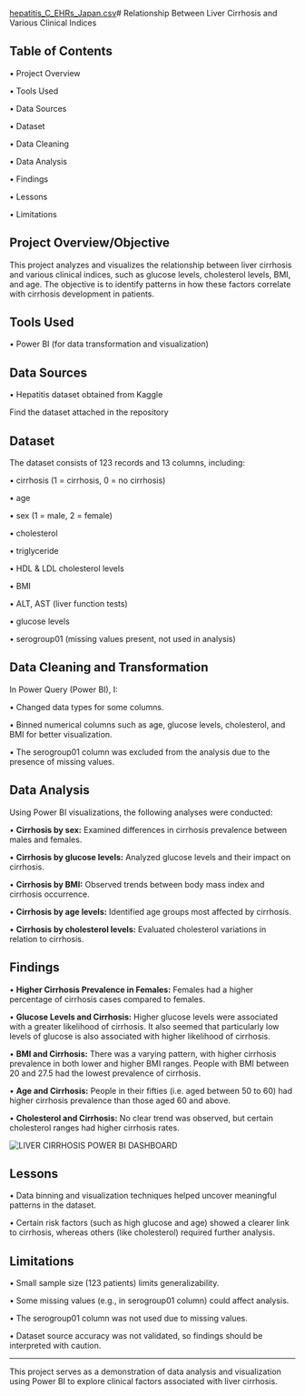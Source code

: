 [hepatitis_C_EHRs_Japan.csv](https://github.com/user-attachments/files/19348305/hepatitis_C_EHRs_Japan.csv)# Relationship Between Liver Cirrhosis and Various Clinical Indices
## Table of Contents
•	Project Overview

•	Tools Used

•	Data Sources

•	Dataset

•	Data Cleaning

•	Data Analysis

•	Findings

•	Lessons

•	Limitations
## Project Overview/Objective
This project analyzes and visualizes the relationship between liver cirrhosis and various clinical indices, such as glucose levels, cholesterol levels, BMI, and age. The objective is to identify patterns in how these factors correlate with cirrhosis development in patients.
 
## Tools Used
•	Power BI (for data transformation and visualization)
## Data Sources
•	Hepatitis dataset obtained from Kaggle

Find the dataset attached in the repository

## Dataset
The dataset consists of 123 records and 13 columns, including:

•	cirrhosis (1 = cirrhosis, 0 = no cirrhosis)

•	age

•	sex (1 = male, 2 = female)

•	cholesterol

•	triglyceride

•	HDL & LDL cholesterol levels

•	BMI

•	ALT, AST (liver function tests)

•	glucose levels

•	serogroup01 (missing values present, not used in analysis)
## Data Cleaning and Transformation
In Power Query (Power BI), I:

•	Changed data types for some columns.

•	Binned numerical columns such as age, glucose levels, cholesterol, and BMI for better visualization.

•	The serogroup01 column was excluded from the analysis due to the presence of missing values.
## Data Analysis
Using Power BI visualizations, the following analyses were conducted:

•	**Cirrhosis by sex:** Examined differences in cirrhosis prevalence between males and females.

•	**Cirrhosis by glucose levels:** Analyzed glucose levels and their impact on cirrhosis.

•	**Cirrhosis by BMI:** Observed trends between body mass index and cirrhosis occurrence.

•	**Cirrhosis by age levels:** Identified age groups most affected by cirrhosis.

•	**Cirrhosis by cholesterol levels:** Evaluated cholesterol variations in relation to cirrhosis.
## Findings
•	**Higher Cirrhosis Prevalence in Females:** Females had a higher percentage of cirrhosis cases compared to females.

•	**Glucose Levels and Cirrhosis:** Higher glucose levels were associated with a greater likelihood of cirrhosis. It also seemed that particularly low levels of glucose is also associated with higher likelihood of cirrhosis.

•	**BMI and Cirrhosis:** There was a varying pattern, with higher cirrhosis prevalence in both lower and higher BMI ranges. People with BMI between 20 and 27.5 had the lowest prevalence of cirrhosis.

•	**Age and Cirrhosis:** People in their fifties (i.e. aged between 50 to 60) had higher cirrhosis prevalence than those aged 60 and above.

•	**Cholesterol and Cirrhosis:** No clear trend was observed, but certain cholesterol ranges had higher cirrhosis rates.

![LIVER CIRRHOSIS POWER BI DASHBOARD](https://github.com/user-attachments/assets/ef5557e6-de68-4edf-9e16-4667e1f4e61d)

## Lessons
•	Data binning and visualization techniques helped uncover meaningful patterns in the dataset.

•	Certain risk factors (such as high glucose and age) showed a clearer link to cirrhosis, whereas others (like cholesterol) required further analysis.
## Limitations
•	Small sample size (123 patients) limits generalizability.

•	Some missing values (e.g., in serogroup01 column) could affect analysis.

•	The serogroup01 column was not used due to missing values.

•	Dataset source accuracy was not validated, so findings should be interpreted with caution.
________________________________________
This project serves as a demonstration of data analysis and visualization using Power BI to explore clinical factors associated with liver cirrhosis.
